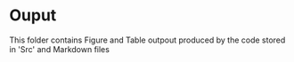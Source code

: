 # Ouput
This folder contains Figure and Table outpout produced by the code stored in 'Src' and Markdown files
